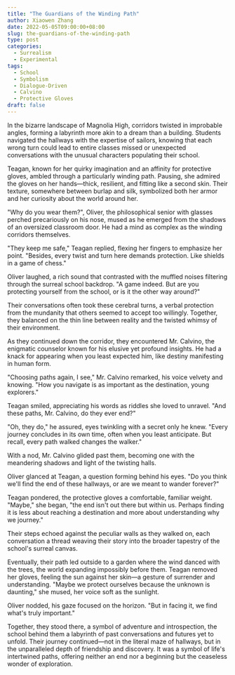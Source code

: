 ```yaml
---
title: "The Guardians of the Winding Path"
author: Xiaowen Zhang
date: 2022-05-05T09:00:00+08:00
slug: the-guardians-of-the-winding-path
type: post
categories:
  - Surrealism
  - Experimental
tags:
  - School
  - Symbolism
  - Dialogue-Driven
  - Calvino
  - Protective Gloves
draft: false
---
```


In the bizarre landscape of Magnolia High, corridors twisted in improbable angles, forming a labyrinth more akin to a dream than a building. Students navigated the hallways with the expertise of sailors, knowing that each wrong turn could lead to entire classes missed or unexpected conversations with the unusual characters populating their school.

Teagan, known for her quirky imagination and an affinity for protective gloves, ambled through a particularly winding path. Pausing, she admired the gloves on her hands—thick, resilient, and fitting like a second skin. Their texture, somewhere between burlap and silk, symbolized both her armor and her curiosity about the world around her.

"Why do you wear them?", Oliver, the philosophical senior with glasses perched precariously on his nose, mused as he emerged from the shadows of an oversized classroom door. He had a mind as complex as the winding corridors themselves.

"They keep me safe," Teagan replied, flexing her fingers to emphasize her point. "Besides, every twist and turn here demands protection. Like shields in a game of chess."

Oliver laughed, a rich sound that contrasted with the muffled noises filtering through the surreal school backdrop. "A game indeed. But are you protecting yourself from the school, or is it the other way around?"

Their conversations often took these cerebral turns, a verbal protection from the mundanity that others seemed to accept too willingly. Together, they balanced on the thin line between reality and the twisted whimsy of their environment.

As they continued down the corridor, they encountered Mr. Calvino, the enigmatic counselor known for his elusive yet profound insights. He had a knack for appearing when you least expected him, like destiny manifesting in human form.

"Choosing paths again, I see," Mr. Calvino remarked, his voice velvety and knowing. "How you navigate is as important as the destination, young explorers."

Teagan smiled, appreciating his words as riddles she loved to unravel. "And these paths, Mr. Calvino, do they ever end?"

"Oh, they do," he assured, eyes twinkling with a secret only he knew. "Every journey concludes in its own time, often when you least anticipate. But recall, every path walked changes the walker."

With a nod, Mr. Calvino glided past them, becoming one with the meandering shadows and light of the twisting halls.

Oliver glanced at Teagan, a question forming behind his eyes. "Do you think we'll find the end of these hallways, or are we meant to wander forever?"

Teagan pondered, the protective gloves a comfortable, familiar weight. "Maybe," she began, "the end isn't out there but within us. Perhaps finding it is less about reaching a destination and more about understanding why we journey."

Their steps echoed against the peculiar walls as they walked on, each conversation a thread weaving their story into the broader tapestry of the school's surreal canvas.

Eventually, their path led outside to a garden where the wind danced with the trees, the world expanding impossibly before them. Teagan removed her gloves, feeling the sun against her skin—a gesture of surrender and understanding. "Maybe we protect ourselves because the unknown is daunting," she mused, her voice soft as the sunlight.

Oliver nodded, his gaze focused on the horizon. "But in facing it, we find what's truly important."

Together, they stood there, a symbol of adventure and introspection, the school behind them a labyrinth of past conversations and futures yet to unfold. Their journey continued—not in the literal maze of hallways, but in the unparalleled depth of friendship and discovery. It was a symbol of life's intertwined paths, offering neither an end nor a beginning but the ceaseless wonder of exploration. 